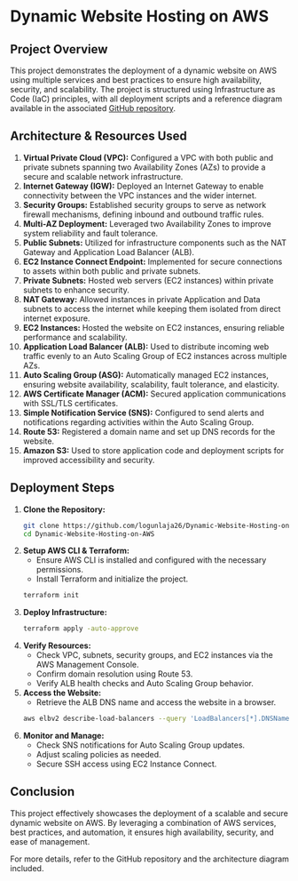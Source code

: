 # Dynamic Website Hosting on AWS

## Project Overview
This project demonstrates the deployment of a dynamic website on AWS using multiple services and best practices to ensure high availability, security, and scalability. The project is structured using Infrastructure as Code (IaC) principles, with all deployment scripts and a reference diagram available in the associated [GitHub repository](<https://github.com/logunlaja26/Dynamic-Website-Hosting-on-AWS>).

## Architecture & Resources Used

1. **Virtual Private Cloud (VPC):** Configured a VPC with both public and private subnets spanning two Availability Zones (AZs) to provide a secure and scalable network infrastructure.
2. **Internet Gateway (IGW):** Deployed an Internet Gateway to enable connectivity between the VPC instances and the wider internet.
3. **Security Groups:** Established security groups to serve as network firewall mechanisms, defining inbound and outbound traffic rules.
4. **Multi-AZ Deployment:** Leveraged two Availability Zones to improve system reliability and fault tolerance.
5. **Public Subnets:** Utilized for infrastructure components such as the NAT Gateway and Application Load Balancer (ALB).
6. **EC2 Instance Connect Endpoint:** Implemented for secure connections to assets within both public and private subnets.
7. **Private Subnets:** Hosted web servers (EC2 instances) within private subnets to enhance security.
8. **NAT Gateway:** Allowed instances in private Application and Data subnets to access the internet while keeping them isolated from direct internet exposure.
9. **EC2 Instances:** Hosted the website on EC2 instances, ensuring reliable performance and scalability.
10. **Application Load Balancer (ALB):** Used to distribute incoming web traffic evenly to an Auto Scaling Group of EC2 instances across multiple AZs.
11. **Auto Scaling Group (ASG):** Automatically managed EC2 instances, ensuring website availability, scalability, fault tolerance, and elasticity.
12. **AWS Certificate Manager (ACM):** Secured application communications with SSL/TLS certificates.
13. **Simple Notification Service (SNS):** Configured to send alerts and notifications regarding activities within the Auto Scaling Group.
14. **Route 53:** Registered a domain name and set up DNS records for the website.
15. **Amazon S3:** Used to store application code and deployment scripts for improved accessibility and security.

## Deployment Steps
1. **Clone the Repository:**
   ```sh
   git clone https://github.com/logunlaja26/Dynamic-Website-Hosting-on-AWS
   cd Dynamic-Website-Hosting-on-AWS
   ```
2. **Setup AWS CLI & Terraform:**
   - Ensure AWS CLI is installed and configured with the necessary permissions.
   - Install Terraform and initialize the project.
   ```sh
   terraform init
   ```
3. **Deploy Infrastructure:**
   ```sh
   terraform apply -auto-approve
   ```
4. **Verify Resources:**
   - Check VPC, subnets, security groups, and EC2 instances via the AWS Management Console.
   - Confirm domain resolution using Route 53.
   - Verify ALB health checks and Auto Scaling Group behavior.
5. **Access the Website:**
   - Retrieve the ALB DNS name and access the website in a browser.
   ```sh
   aws elbv2 describe-load-balancers --query 'LoadBalancers[*].DNSName'
   ```
6. **Monitor and Manage:**
   - Check SNS notifications for Auto Scaling Group updates.
   - Adjust scaling policies as needed.
   - Secure SSH access using EC2 Instance Connect.

## Conclusion
This project effectively showcases the deployment of a scalable and secure dynamic website on AWS. By leveraging a combination of AWS services, best practices, and automation, it ensures high availability, security, and ease of management.

For more details, refer to the GitHub repository and the architecture diagram included.

